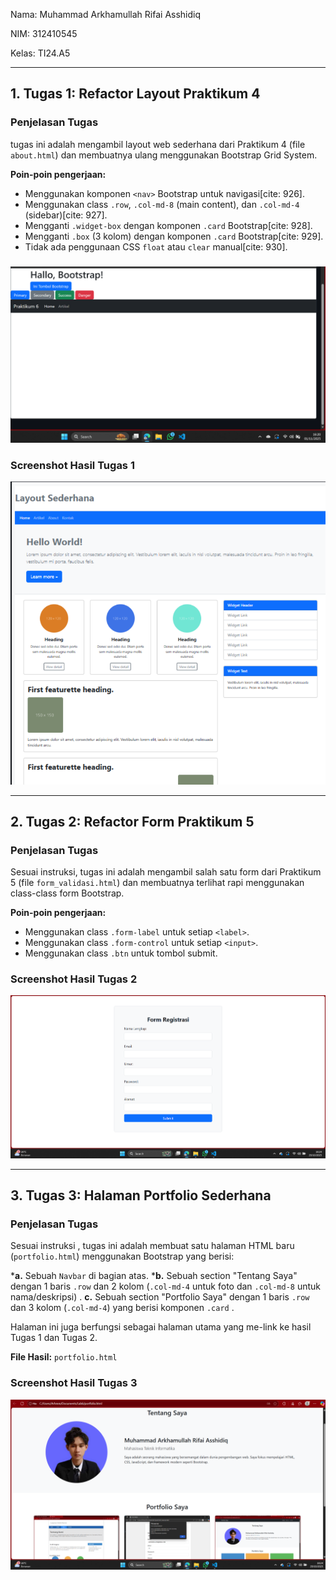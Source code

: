 
Nama: Muhammad Arkhamullah Rifai Asshidiq

NIM: 312410545

Kelas: TI24.A5

---

## 1. Tugas 1: Refactor Layout Praktikum 4

### Penjelasan Tugas
tugas ini adalah mengambil layout web sederhana dari Praktikum 4 (file `about.html`) dan membuatnya ulang menggunakan Bootstrap Grid System.

**Poin-poin pengerjaan:**
* Menggunakan komponen `<nav>` Bootstrap untuk navigasi[cite: 926].
* Menggunakan class `.row`, `.col-md-8` (main content), dan `.col-md-4` (sidebar)[cite: 927].
* Mengganti `.widget-box` dengan komponen `.card` Bootstrap[cite: 928].
* Mengganti `.box` (3 kolom) dengan komponen `.card` Bootstrap[cite: 929].
* Tidak ada penggunaan CSS `float` atau `clear` manual[cite: 930].

### 
![Bootstrap](https://github.com/MuhammadArkham/Lab6Web/blob/main/Screenshot%202025-11-01%20162045.png?raw=true)

### Screenshot Hasil Tugas 1
![Hasil Refactor Layout Praktikum 4](https://github.com/MuhammadArkham/Lab6Web/blob/main/Screenshot%202025-11-01%20162229.png?raw=true)

---

## 2. Tugas 2: Refactor Form Praktikum 5

### Penjelasan Tugas
Sesuai instruksi, tugas ini adalah mengambil salah satu form dari Praktikum 5 (file `form_validasi.html`) dan membuatnya terlihat rapi menggunakan class-class form Bootstrap.

**Poin-poin pengerjaan:**
* Menggunakan class `.form-label` untuk setiap `<label>`.
* Menggunakan class `.form-control` untuk setiap `<input>`.
* Menggunakan class `.btn` untuk tombol submit.


### Screenshot Hasil Tugas 2
![Hasil Refactor Form Praktikum 5](https://github.com/MuhammadArkham/Lab6Web/blob/main/Screenshot%202025-10-29%20182442.png?raw=true)

---

## 3. Tugas 3: Halaman Portfolio Sederhana

### Penjelasan Tugas
Sesuai instruksi , tugas ini adalah membuat satu halaman HTML baru (`portfolio.html`) menggunakan Bootstrap yang berisi:

***a.** Sebuah `Navbar` di bagian atas.
***b.** Sebuah section "Tentang Saya" dengan 1 baris `.row` dan 2 kolom (`.col-md-4` untuk foto dan `.col-md-8` untuk nama/deskripsi) .
**c.** Sebuah section "Portfolio Saya" dengan 1 baris `.row` dan 3 kolom (`.col-md-4`) yang berisi komponen `.card` .

Halaman ini juga berfungsi sebagai halaman utama yang me-link ke hasil Tugas 1 dan Tugas 2.

**File Hasil:** `portfolio.html`

### Screenshot Hasil Tugas 3
![Hasil Halaman Portfolio](https://github.com/MuhammadArkham/Lab6Web/blob/main/Screenshot%202025-10-29%20182404.png?raw=true)
